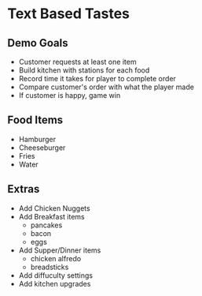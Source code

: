 # Text Based Tastes

## Demo Goals
- Customer requests at least one item
- Build kitchen with stations for each food
- Record time it takes for player to complete order
- Compare customer's order with what the player made
- If customer is happy, game win

## Food Items
- Hamburger
- Cheeseburger
- Fries
- Water

## Extras
- Add Chicken Nuggets
- Add Breakfast items
    - pancakes
    - bacon
    - eggs
- Add Supper/Dinner items
    - chicken alfredo
    - breadsticks
- Add diffuculty settings
- Add kitchen upgrades